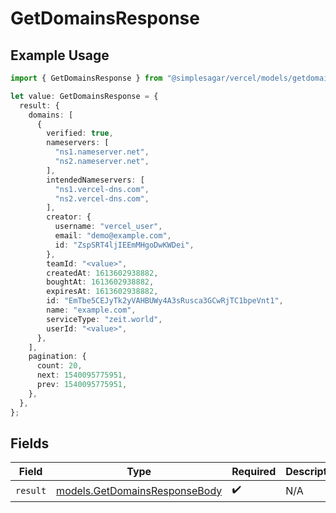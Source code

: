# GetDomainsResponse

## Example Usage

```typescript
import { GetDomainsResponse } from "@simplesagar/vercel/models/getdomainsop.js";

let value: GetDomainsResponse = {
  result: {
    domains: [
      {
        verified: true,
        nameservers: [
          "ns1.nameserver.net",
          "ns2.nameserver.net",
        ],
        intendedNameservers: [
          "ns1.vercel-dns.com",
          "ns2.vercel-dns.com",
        ],
        creator: {
          username: "vercel_user",
          email: "demo@example.com",
          id: "ZspSRT4ljIEEmMHgoDwKWDei",
        },
        teamId: "<value>",
        createdAt: 1613602938882,
        boughtAt: 1613602938882,
        expiresAt: 1613602938882,
        id: "EmTbe5CEJyTk2yVAHBUWy4A3sRusca3GCwRjTC1bpeVnt1",
        name: "example.com",
        serviceType: "zeit.world",
        userId: "<value>",
      },
    ],
    pagination: {
      count: 20,
      next: 1540095775951,
      prev: 1540095775951,
    },
  },
};
```

## Fields

| Field                                                                | Type                                                                 | Required                                                             | Description                                                          |
| -------------------------------------------------------------------- | -------------------------------------------------------------------- | -------------------------------------------------------------------- | -------------------------------------------------------------------- |
| `result`                                                             | [models.GetDomainsResponseBody](../models/getdomainsresponsebody.md) | :heavy_check_mark:                                                   | N/A                                                                  |